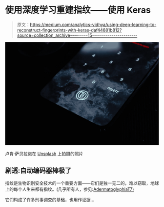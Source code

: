 # 使用深度学习重建指纹——使用 Keras

> 原文：<https://medium.com/analytics-vidhya/using-deep-learning-to-reconstruct-fingerprints-with-keras-daf44881b812?source=collection_archive---------15----------------------->

![](img/c8aa15ddfab7da34774c87e1ba386a5a.png)

卢肯·萨贝拉诺在 [Unsplash](https://unsplash.com/s/photos/fingerprint?utm_source=unsplash&utm_medium=referral&utm_content=creditCopyText) 上拍摄的照片

## 剧透:自动编码器棒极了

指纹是生物识别安全技术的一个重要方面——它们是独一无二的，难以窃取，地球上的每个人生来都有指纹。(几乎所有人，参见:[AdermatoglyphiaT7)](https://en.wikipedia.org/wiki/Adermatoglyphia)

它们构成了许多刑事调查的基础，也用作证据…